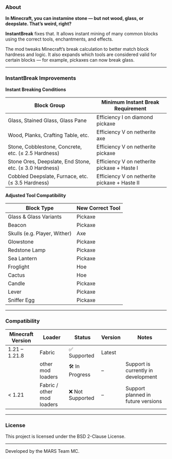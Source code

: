### About

**In Minecraft, you can instamine stone — but not wood, glass, or deepslate. That’s weird, right?**

**InstantBreak** fixes that. It allows instant mining of many common blocks using the correct tools, enchantments, and effects.

The mod tweaks Minecraft’s break calculation to better match block hardness and logic. It also expands which tools are considered valid for certain blocks — for example, pickaxes can now break glass.

---

### InstantBreak Improvements

**Instant Breaking Conditions**

| Block Group                                    | Minimum Instant Break Requirement                    |
| ---------------------------------------------- | -------------------------------------------- |
| Glass, Stained Glass, Glass Pane               | Efficiency I on diamond pickaxe              |
| Wood, Planks, Crafting Table, etc.             | Efficiency V on netherite axe                |
| Stone, Cobblestone, Concrete, etc. (≤ 2.5 Hardness)     | Efficiency V on netherite pickaxe            |
| Stone Ores, Deepslate, End Stone, etc. (≤ 3.0 Hardness) | Efficiency V on netherite pickaxe + Haste I  |
| Cobbled Deepslate, Furnace, etc. (≤ 3.5 Hardness)       | Efficiency V on netherite pickaxe + Haste II |

**Adjusted Tool Compatibility**

| Block Type                   | New Correct Tool |
| ---------------------------- | ---------------- |
| Glass & Glass Variants       | Pickaxe          |
| Beacon                       | Pickaxe          |
| Skulls (e.g. Player, Wither) | Axe              |
| Glowstone                    | Pickaxe          |
| Redstone Lamp                | Pickaxe          |
| Sea Lantern                  | Pickaxe          |
| Froglight                    | Hoe              |
| Cactus                       | Hoe              |
| Candle                       | Pickaxe          |
| Lever                        | Pickaxe          |
| Sniffer Egg                  | Pickaxe          |

---

### Compatibility

| Minecraft Version | Loader             | Status       | Version  | Notes                    |
|-------------------|--------------------|--------------|----------|--------------------------|
| 1.21 – 1.21.8     | Fabric             | ✅ Supported | Latest   |       |
|                   |  other mod loaders | 🛠 In Progress    | –     | Support is currently in development |
| < 1.21            | Fabric / other mod loaders | ❌ Not Supported | –      | Support planned in future versions         |

---

### License
This project is licensed under the BSD 2-Clause License.

---

Developed by the MARS Team MC.
